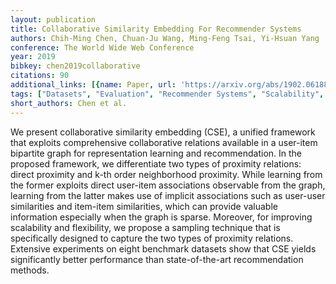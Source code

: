 ```yaml
---
layout: publication
title: Collaborative Similarity Embedding For Recommender Systems
authors: Chih-Ming Chen, Chuan-Ju Wang, Ming-Feng Tsai, Yi-Hsuan Yang
conference: The World Wide Web Conference
year: 2019
bibkey: chen2019collaborative
citations: 90
additional_links: [{name: Paper, url: 'https://arxiv.org/abs/1902.06188'}]
tags: ["Datasets", "Evaluation", "Recommender Systems", "Scalability", "Tools & Libraries"]
short_authors: Chen et al.
---
```

We present collaborative similarity embedding (CSE), a unified framework that
exploits comprehensive collaborative relations available in a user-item
bipartite graph for representation learning and recommendation. In the proposed
framework, we differentiate two types of proximity relations: direct proximity
and k-th order neighborhood proximity. While learning from the former exploits
direct user-item associations observable from the graph, learning from the
latter makes use of implicit associations such as user-user similarities and
item-item similarities, which can provide valuable information especially when
the graph is sparse. Moreover, for improving scalability and flexibility, we
propose a sampling technique that is specifically designed to capture the two
types of proximity relations. Extensive experiments on eight benchmark datasets
show that CSE yields significantly better performance than state-of-the-art
recommendation methods.